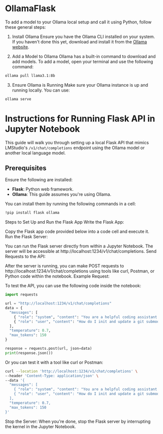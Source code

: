 # OllamaFlask
 
To add a model to your Ollama local setup and call it using Python, follow these general steps:

1. Install Ollama
Ensure you have the Ollama CLI installed on your system. If you haven't done this yet, download and install it from the [Ollama website](https://ollama.com/).

2. Add a Model to Ollama
Ollama has a built-in command to download and add models. To add a model, open your terminal and use the following command:

```bash
ollama pull llama3.1:8b
```

3. Ensure Ollama is Running
Make sure your Ollama instance is up and running locally. You can use:

```bash
ollama serve
```

# Instructions for Running Flask API in Jupyter Notebook

This guide will walk you through setting up a local Flask API that mimics LMStudio's `/v1/chat/completions` endpoint using the Ollama model or another local language model.

## Prerequisites

Ensure the following are installed:
- **Flask**: Python web framework.
- **Ollama**: This guide assumes you're using Ollama.

You can install them by running the following commands in a cell:

```bash
!pip install flask ollama
```
Steps to Set Up and Run the Flask App
Write the Flask App:

Copy the Flask app code provided below into a code cell and execute it.
Run the Flask Server:

You can run the Flask server directly from within a Jupyter Notebook. The server will be accessible at http://localhost:1234/v1/chat/completions.
Send Requests to the API:

After the server is running, you can make POST requests to http://localhost:1234/v1/chat/completions using tools like curl, Postman, or Python code within the notebook.
Example Request:

To test the API, you can use the following code inside the notebook:
```python
import requests

url = "http://localhost:1234/v1/chat/completions"
data = { 
  "messages": [ 
    { "role": "system", "content": "You are a helpful coding assistant." },
    { "role": "user", "content": "How do I init and update a git submodule?" }
  ], 
  "temperature": 0.7, 
  "max_tokens": 150
}

response = requests.post(url, json=data)
print(response.json())
```
Or you can test it with a tool like curl or Postman:

```bash
curl --location 'http://localhost:1234/v1/chat/completions' \
--header 'Content-Type: application/json' \
--data '{ 
  "messages": [ 
    { "role": "system", "content": "You are a helpful coding assistant." },
    { "role": "user", "content": "How do I init and update a git submodule?" }
  ], 
  "temperature": 0.7, 
  "max_tokens": 150
}'
```
Stop the Server:
When you're done, stop the Flask server by interrupting the kernel in the Jupyter Notebook.